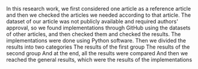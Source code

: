 In this research work, we first considered one article as a reference article and then we checked the articles we needed according to that article. 
The dataset of our article was not publicly available and required authors' approval, so we found implementations through GitHub using the datasets of other articles, and then checked them and checked the results.
The implementations were done using Python software.
Then we divided the results into two categories
The results of the first group
The results of the second group
And at the end, all the results were compared
And then we reached the general results, which were the results of the implementations
